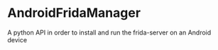 # AndroidFridaManager
A python API in order to install and run the frida-server on an Android device
